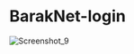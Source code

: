 # BarakNet-login

![Screenshot_9](https://user-images.githubusercontent.com/58537948/121693803-b2418980-ca86-11eb-8d0b-b9d141544f2f.png)

